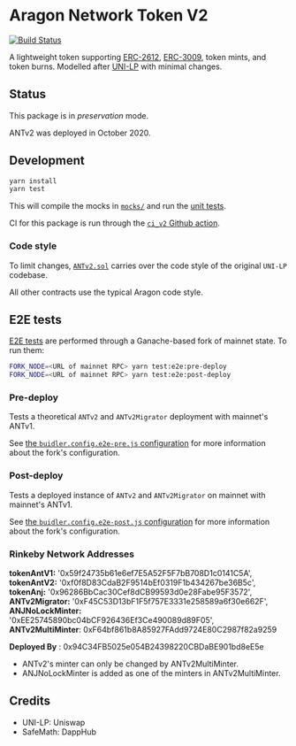 # Aragon Network Token V2

[![Build Status](https://img.shields.io/github/workflow/status/aragon/aragon-network-token/ci:v2?style=flat-square)](https://github.com/aragon/aragon-network-token/actions?query=workflow%3Aci%3Av2)

A lightweight token supporting [ERC-2612](https://eips.ethereum.org/EIPS/eip-2612), [ERC-3009](https://eips.ethereum.org/EIPS/eip-3009), token mints, and token burns. Modelled after [UNI-LP](https://github.com/Uniswap/uniswap-v2-core/blob/v1.0.1/contracts/UniswapV2ERC20.sol) with minimal changes.

## Status

This package is in _preservation_ mode.

ANTv2 was deployed in October 2020.

## Development

```sh
yarn install
yarn test
```

This will compile the mocks in [`mocks/`](mocks/) and run the [unit tests](test/).

CI for this package is run through the [`ci_v2` Github action](../../.github/workflows/ci_v2.yml).

### Code style

To limit changes, [`ANTv2.sol`](contracts/ANTv2.sol) carries over the code style of the original `UNI-LP` codebase.

All other contracts use the typical Aragon code style.

## E2E tests

[E2E tests](e2e) are performed through a Ganache-based fork of mainnet state. To run them:

```sh
FORK_NODE=<URL of mainnet RPC> yarn test:e2e:pre-deploy
FORK_NODE=<URL of mainnet RPC> yarn test:e2e:post-deploy
```

### Pre-deploy

Tests a theoretical `ANTv2` and `ANTv2Migrator` deployment with mainnet's ANTv1.

See [the `buidler.config.e2e-pre.js` configuration](buidler.config.e2e.js) for more information about the fork's configuration.

### Post-deploy

Tests a deployed instance of `ANTv2` and `ANTv2Migrator` on mainnet with mainnet's ANTv1.

See [the `buidler.config.e2e-post.js` configuration](buidler.config.e2e.js) for more information about the fork's configuration.


### Rinkeby Network Addresses

**tokenAntV1:** '0x59f24735b61e6ef7E5A52F5F7bB708D1c0141C5A',
**tokenAntV2:** '0xf0f8D83CdaB2F9514bEf0319F1b434267be36B5c',
**tokenAnj:** '0x96286BbCac30Cef8dCB99593d0e28Fabe95F3572',
**ANTv2Migrator:** '0xF45C53D13bF1F5f757E3331e258589a6f30e662F',
**ANJNoLockMinter:** '0xEE25745890bc04bCF926436Ef3Ce490089d89F05',
**ANTv2MultiMinter**: 0xF64bf861b8A85927FAdd9724E80C2987f82a9259

**Deployed By** : 0x94C34FB5025e054B24398220CBDaBE901bd8eE5e


* ANTv2's minter can only be changed by ANTv2MultiMinter.
* ANJNoLockMinter is added as one of the minters in ANTv2MultiMinter.


## Credits

- UNI-LP: Uniswap
- SafeMath: DappHub
